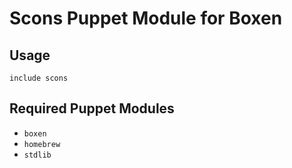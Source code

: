 # Scons Puppet Module for Boxen

## Usage

```puppet
include scons
```

## Required Puppet Modules

* `boxen`
* `homebrew`
* `stdlib`
